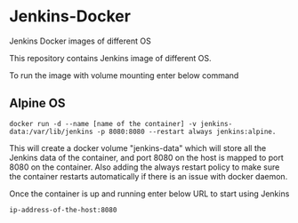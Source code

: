 # Jenkins-Docker
Jenkins Docker images of different OS

This repository contains Jenkins image of different OS.

To run the image with volume mounting enter below command

Alpine OS
-------

`docker run -d --name [name of the container] -v jenkins-data:/var/lib/jenkins -p 8080:8080 --restart always jenkins:alpine.`

This will create a docker volume "jenkins-data" which will store all the Jenkins data of the container, and port 8080 on the host is mapped to port 8080 on the container. Also adding the always restart policy to make sure the container restarts automatically if there is an issue with docker daemon.

Once the container is up and running enter below URL to start using Jenkins

`ip-address-of-the-host:8080`
